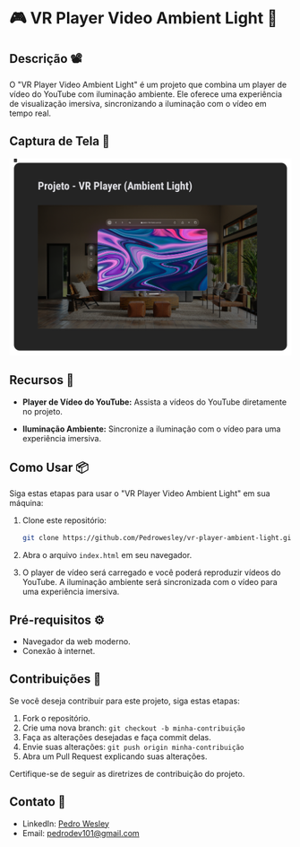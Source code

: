 # 🎮 VR Player Video Ambient Light 🌟

## Descrição 📽️

O "VR Player Video Ambient Light" é um projeto que combina um player de vídeo do YouTube com iluminação ambiente. Ele oferece uma experiência de visualização imersiva, sincronizando a iluminação com o vídeo em tempo real.

## Captura de Tela 📸

![Image Project](.git-assets/main.png)

## Recursos 🚀

- **Player de Vídeo do YouTube:** Assista a vídeos do YouTube diretamente no projeto.

- **Iluminação Ambiente:** Sincronize a iluminação com o vídeo para uma experiência imersiva.

## Como Usar 📦

Siga estas etapas para usar o "VR Player Video Ambient Light" em sua máquina:

1. Clone este repositório:

   ```bash
   git clone https://github.com/Pedrowesley/vr-player-ambient-light.git
   ```

2. Abra o arquivo `index.html` em seu navegador.

3. O player de vídeo será carregado e você poderá reproduzir vídeos do YouTube. A iluminação ambiente será sincronizada com o vídeo para uma experiência imersiva.

## Pré-requisitos ⚙️

- Navegador da web moderno.
- Conexão à internet.

## Contribuições 🤝

Se você deseja contribuir para este projeto, siga estas etapas:

1. Fork o repositório.
2. Crie uma nova branch: `git checkout -b minha-contribuição`
3. Faça as alterações desejadas e faça commit delas.
4. Envie suas alterações: `git push origin minha-contribuição`
5. Abra um Pull Request explicando suas alterações.

Certifique-se de seguir as diretrizes de contribuição do projeto.

## Contato 📧

- LinkedIn: [Pedro Wesley](https://www.linkedin.com/in/pedro-wesley-440130145/)
- Email: pedrodev101@gmail.com
